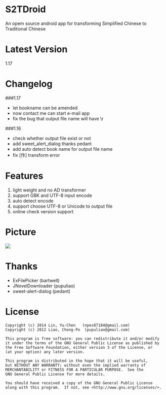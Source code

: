 S2TDroid
========
An opem source android app for transforming Simplified Chinese to Traditional Chinese

Latest Version
========
1.17

Changelog
========
###1.17
* let bookname can be amended
* now contact me can start e-mail app
* fix the bug that output file name will have \r

###1.16
* check whether output file exist or not
* add sweet_alert_dialog thanks pedant
* add auto detect book name for output file name
* fix [作] transform error

Features
========
1. light weight and no AD transformer
2. support GBK and UTF-8 input encode
3. auto detect encode
4. support choose UTF-8 or Unicode to output file
5. online check version support

Picture
========
<img src="http://truth.bahamut.com.tw/s01/201408/c23d78e7e59f8d051d08ebec7a33ce25.PNG">

Thanks
========
* ExFilePicker (bartwell)
* JNovelDownloader (pupuliao)
* sweet-alert-dialog (pedant)

License
========
    Copyright (c) 2014 Lin, Yu-Chen   (npes87184@gmail.com)
    Copyright (c) 2012 Liao, Chong-Po  (pupuliao@gmail.com)

    This program is free software: you can redistribute it and/or modify
    it under the terms of the GNU General Public License as published by
    the Free Software Foundation, either version 3 of the License, or
    (at your option) any later version.

    This program is distributed in the hope that it will be useful,
    but WITHOUT ANY WARRANTY; without even the implied warranty of
    MERCHANTABILITY or FITNESS FOR A PARTICULAR PURPOSE.  See the
    GNU General Public License for more details.

    You should have received a copy of the GNU General Public License
    along with this program.  If not, see <http://www.gnu.org/licenses/>.